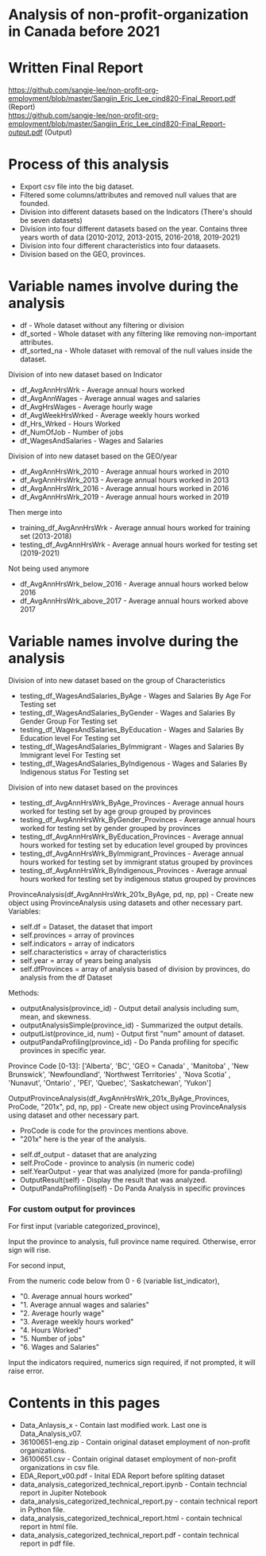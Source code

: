 # Analysis of non-profit-organization in Canada before 2021

# Written Final Report
https://github.com/sangje-lee/non-profit-org-employment/blob/master/Sangjin_Eric_Lee_cind820-Final_Report.pdf (Report)<br />
https://github.com/sangje-lee/non-profit-org-employment/blob/master/Sangjin_Eric_Lee_cind820-Final_Report-output.pdf (Output)

# Process of this analysis
<ul>
  <li>Export csv file into the big dataset.</li>
  <li>Filtered some columns/attributes and removed null values that are founded.</li>
  <li>Division into different datasets based on the Indicators (There's should be seven datasets)</li>
  <li>Division into four different datasets based on the year. Contains three years worth of data (2010-2012, 2013-2015, 2016-2018, 2019-2021)</li>
  <li>Division into four different characteristics into four dataasets.</li>
  <li>Division based on the GEO, provinces.</li>  
</ul>


# Variable names involve during the analysis

<ul>
  <li>df - Whole dataset without any filtering or division</li>
  <li>df_sorted - Whole dataset with any filtering like removing non-important attributes.</li>
  <li>df_sorted_na - Whole dataset with removal of the null values inside the dataset.</li>
</ul>

Division of into new dataset based on Indicator
<ul>
  <li>df_AvgAnnHrsWrk     - Average annual hours worked</li>
  <li>df_AvgAnnWages      - Average annual wages and salaries</li>
  <li>df_AvgHrsWages      - Average hourly wage</li>
  <li>df_AvgWeekHrsWrked  - Average weekly hours worked</li>
  <li>df_Hrs_Wrked        - Hours Worked</li>
  <li>df_NumOfJob         - Number of jobs</li>
  <li>df_WagesAndSalaries - Wages and Salaries</li>
</ul>

Division of into new dataset based on the GEO/year
<ul>
  <li>df_AvgAnnHrsWrk_2010       - Average annual hours worked in 2010</li>
  <li>df_AvgAnnHrsWrk_2013       - Average annual hours worked in 2013</li>
  <li>df_AvgAnnHrsWrk_2016       - Average annual hours worked in 2016</li>
  <li>df_AvgAnnHrsWrk_2019       - Average annual hours worked in 2019</li>
</ul>
Then merge into
<ul>
  <li>training_df_AvgAnnHrsWrk       - Average annual hours worked for training set (2013-2018) </li>
  <li>testing_df_AvgAnnHrsWrk        - Average annual hours worked for testing set (2019-2021) </li>
</ul>
Not being used anymore
<ul>
  <li>df_AvgAnnHrsWrk_below_2016 - Average annual hours worked below 2016</li>
  <li>df_AvgAnnHrsWrk_above_2017 - Average annual hours worked above 2017</li>
</ul>

# Variable names involve during the analysis
Division of into new dataset based on the group of Characteristics
<ul>
  <li>testing_df_WagesAndSalaries_ByAge          - Wages and Salaries By Age For Testing set</li>
  <li>testing_df_WagesAndSalaries_ByGender       - Wages and Salaries By Gender Group For Testing set</li>
  <li>testing_df_WagesAndSalaries_ByEducation    - Wages and Salaries By Education level For Testing set</li>
  <li>testing_df_WagesAndSalaries_ByImmigrant    - Wages and Salaries By Immigrant level For Testing set</li>
  <li>testing_df_WagesAndSalaries_ByIndigenous   - Wages and Salaries By Indigenous status For Testing set</li>
</ul>

Division of into new dataset based on the provinces
<ul>
  <li>testing_df_AvgAnnHrsWrk_ByAge_Provinces        - Average annual hours worked for testing set by age group grouped by provinces</li>
  <li>testing_df_AvgAnnHrsWrk_ByGender_Provinces     - Average annual hours worked for testing set by gender grouped by provinces</li>
  <li>testing_df_AvgAnnHrsWrk_ByEducation_Provinces  - Average annual hours worked for testing set by education level grouped by provinces</li>
  <li>testing_df_AvgAnnHrsWrk_ByImmigrant_Provinces  - Average annual hours worked for testing set by immigrant status  grouped by provinces</li>
  <li>testing_df_AvgAnnHrsWrk_ByIndigenous_Provinces - Average annual hours worked for testing set by indigenous status grouped by provinces</li>
</ul>

ProvinceAnalysis(df_AvgAnnHrsWrk_201x_ByAge, pd, np, pp) - Create new object using ProvinceAnalysis using datasets and other necessary part.
<br />Variables:
<ul>
  <li>self.df = Dataset, the dataset that import</li>
  <li>self.provinces = array of provinces</li>
  <li>self.indicators = array of indicators</li>
  <li>self.characteristics = array of characteristics </li>
  <li>self.year = array of years being analysis</li>
  <li>self.dfProvinces = array of analysis based of division by provinces, do analysis from the df Dataset</li>
</ul>
Methods:
<ul>
  <li>outputAnalysis(province_id) - Output detail analysis including sum, mean, and skewness.</li>
  <li>outputAnalysisSimple(province_id) - Summarized the output details.</li>
  <li>outputList(province_id, num) - Output first "num" amount of dataset.</li>
  <li>outputPandaProfiling(province_id) - Do Panda profiling for specific provinces in specific year.</li>
</ul>

Province Code [0-13]:
['Alberta', 'BC', 'GEO = Canada' , 'Manitoba' , 'New Brunswick', 'Newfoundland', 'Northwest Territories' , 'Nova Scotia' , 'Nunavut', 'Ontario' , 'PEI', 'Quebec', 'Saskatchewan', 'Yukon'] <br />

OutputProvinceAnalysis(df_AvgAnnHrsWrk_201x_ByAge_Provinces, ProCode, "201x", pd, np, pp) - Create new object using ProvinceAnalysis using dataset and other necessary part.
<ul>
  <li>ProCode is code for the provinces mentions above.</li>
  <li>"201x" here is the year of the analysis.</li>
</ul>
<ul>
  <li>self.df_output - dataset that are analyzing</li>
  <li>self.ProCode - province to analysis (in numeric code)</li>
  <li>self.YearOutput - year that was analyized (more for panda-profiling)</li>
  <li>OutputResult(self) - Display the result that was analyzed.</li>
  <li>OutputPandaProfiling(self) - Do Panda Analysis in specific provinces</li>
</ul>

<h3>For custom output for provinces</h3>
<p> For first input (variable categorized_province), </p>
<p> Input the province to analysis, full province name required. Otherwise, error sign will rise. </p>
<p> For second input,</p>
<p> From the numeric code below from 0 - 6 (variable list_indicator), </p>
<ul>
  <li>"0. Average annual hours worked"</li>
  <li>"1. Average annual wages and salaries"</li>
  <li>"2. Average hourly wage"</li>
  <li>"3. Average weekly hours worked"</li>
  <li>"4. Hours Worked"</li> 
  <li>"5. Number of jobs"</li> 
  <li>"6. Wages and Salaries"</li>
</ul>
<p>Input the indicators required, numerics sign required, if not prompted, it will raise error.</p>

# Contents in this pages
<ul>
  <li>Data_Anlaysis_x - Contain last modified work. Last one is Data_Analysis_v07.</li>
  <li>36100651-eng.zip - Contain original dataset employment of non-profit organizations.</li>
  <li>36100651.csv - Contain original dataset employment of non-profit organizations in csv file.</li>
  <li>EDA_Report_v00.pdf - Inital EDA Report before spliting dataset</li>
  <li>data_analysis_categorized_technical_report.ipynb - Contain techncial report in Jupiter Notebook</li>
  <li>data_analysis_categorized_technical_report.py - contain technical report in Python file.</li>
  <li>data_analysis_categorized_technical_report.html - contain technical report in html file.</li>
  <li>data_analysis_categorized_technical_report.pdf - contain technical report in pdf file.</li>
</ul>
